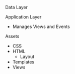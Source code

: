 Data Layer

Application Layer
- Manages Views and Events

Assets
- CSS
- HTML
    + Layout
- Templates
- Views